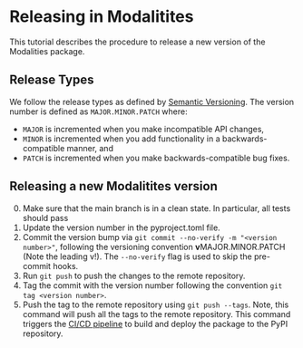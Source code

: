# Releasing in Modalitites
This tutorial describes the procedure to release a new version of the Modalities package.

## Release Types
We follow the release types as defined by [Semantic Versioning](https://semver.org/). The version number is defined as `MAJOR.MINOR.PATCH` where:
- `MAJOR` is incremented when you make incompatible API changes,
- `MINOR` is incremented when you add functionality in a backwards-compatible manner, and
- `PATCH` is incremented when you make backwards-compatible bug fixes.


## Releasing a new Modalitites version
0. Make sure that the main branch is in a clean state. In particular, all tests should pass
1. Update the version number in the pyproject.toml file.
2. Commit the version bump via `git commit --no-verify -m "<version number>"`, following the versioning convention **v**MAJOR.MINOR.PATCH (Note the leading v!). 
   The `--no-verify` flag is used to skip the pre-commit hooks.
3. Run `git push` to push the changes to the remote repository.
5. Tag the commit with the version number following the convention `git tag <version number>`.
6. Push the tag to the remote repository using `git push --tags`. Note, this command will push all the tags to the remote repository.
   This command triggers the [CI/CD pipeline](../../.github/workflows/release_automation.yml) to build and deploy the package to the PyPI repository.
